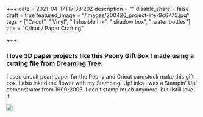 +++
date = 2021-04-17T17:38:29Z
description = ""
disable_share = false
draft = true
featured_image = "/images/200426_project-life-9c6775.jpg"
tags = ["Cricut", " Vinyl", " Infusible Ink", " shadow box", " water bottles"]
title = "Cricut / Paper Crafting"

+++
### I love 3D paper projects like this Peony Gift Box I made using a cutting file from [Dreaming Tree](https://3dsvg.com/shop/boxes-svg-files/peony-gift-box-svg-silhouette-cameo-cricut-explore/ "Peony Gift Box").

I used circuit pearl paper for the Peony and Cricut cardstock make this gift box.  I also inked the flower with my Stamping' Up! inks  I was a Stampin' Up! demonstrator from 1999-2006.  I don't stamp much anymore, but iIstill love it.

![](/images/img_0145.JPEG)